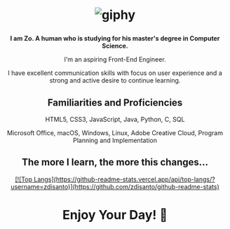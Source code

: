 <h1 align="center">

  ![giphy](https://user-images.githubusercontent.com/70993217/144535943-807860f6-2364-4cfc-9d7f-5067d1071ae9.gif)

</h1>

<p align="center"><strong>I am Zo. A human who is studying for his master's degree in Computer Science.</strong><p>

<p align="center">I'm an aspiring Front-End Engineer.</p>
<p align="center">I have excellent communication skills with focus on user experience and a strong and active desire to continue learning.</p>

<h2 align="center">Familiarities and Proficiencies</h2>

<p align="center">HTML5, CSS3, JavaScript, Java, Python, C, SQL</p> 
<p align="center">Microsoft Office, macOS, Windows, Linux, Adobe Creative Cloud, Program Planning and Implementation</p> 

<h2 align="center">The more I learn, the more this changes...</h2>
  
<div align="center"> 
  <a href="https://github.com/zdisanto/github-readme-stats">
    [![Top Langs](https://github-readme-stats.vercel.app/api/top-langs/?username=zdisanto)](https://github.com/zdisanto/github-readme-stats)
  </a>
</div>

<h1 align="center">Enjoy Your Day! 👋</h1>
